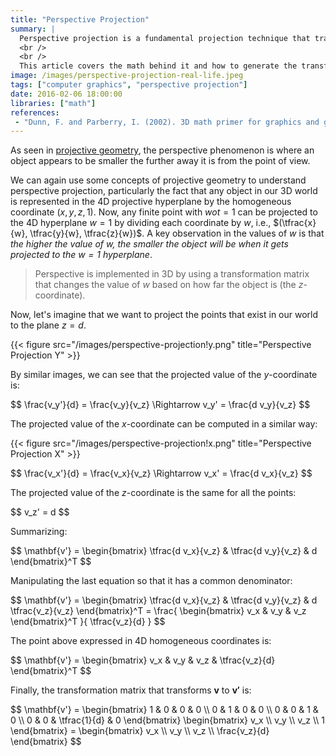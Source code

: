```yaml
---
title: "Perspective Projection"
summary: |
  Perspective projection is a fundamental projection technique that transforms objects in a higher dimension to a lower dimension. This transformation is usually used for objects in a 3D world to be rendered into a screen (a 2D surface). In the transformation, these objects give the realistic impression of depth.
  <br />
  <br />
  This article covers the math behind it and how to generate the transformation matrix to achieve the transformation.
image: /images/perspective-projection-real-life.jpeg
tags: ["computer graphics", "perspective projection"]
date: 2016-02-06 18:00:00
libraries: ["math"]
references:
 - "Dunn, F. and Parberry, I. (2002). 3D math primer for graphics and game development. Plano, Tex.: Wordware Pub."
---
```


As seen in [projective geometry](notes/mathematics/geometry/projective-space/), the perspective phenomenon is where an object appears to be smaller the further away it is from the point of view.

We can again use some concepts of projective geometry to understand perspective projection, particularly the fact that any object in our 3D world is represented in the 4D projective hyperplane by the homogeneous coordinate $(x, y, z, 1)$. Now, any finite point with $w
ot = 1$ can be projected to the 4D hyperplane $w = 1$ by dividing each coordinate by $w$, i.e., $(\tfrac{x}{w}, \tfrac{y}{w}, \tfrac{z}{w})$. A key observation in the values of $w$ is that *the higher the value of $w$, the smaller the object will be when it gets projected to the $w=1$ hyperplane*.

> Perspective is implemented in 3D by using a transformation matrix that changes the value of $w$ based on how far the object is (the $z$-coordinate).

Now, let's imagine that we want to project the points that exist in our world to the plane $z = d$.

{{< figure src="/images/perspective-projection!y.png" title="Perspective Projection Y" >}}

By similar images, we can see that the projected value of the $y$-coordinate is:

<div>$$
\frac{v_y'}{d} = \frac{v_y}{v_z} \Rightarrow v_y' = \frac{d v_y}{v_z}
$$</div>

The projected value of the $x$-coordinate can be computed in a similar way:

{{< figure src="/images/perspective-projection!x.png" title="Perspective Projection X" >}}

<div>$$
\frac{v_x'}{d} = \frac{v_x}{v_z} \Rightarrow v_x' = \frac{d v_x}{v_z}
$$</div>

The projected value of the $z$-coordinate is the same for all the points:

<div>$$
v_z' = d
$$</div>

Summarizing:

<div>$$
\mathbf{v'} = \begin{bmatrix} \tfrac{d v_x}{v_z} & \tfrac{d v_y}{v_z} & d \end{bmatrix}^T
$$</div>

Manipulating the last equation so that it has a common denominator:

<div>$$
\mathbf{v'} = \begin{bmatrix} \tfrac{d v_x}{v_z} & \tfrac{d v_y}{v_z} & d \tfrac{v_z}{v_z} \end{bmatrix}^T = \frac{  \begin{bmatrix} v_x & v_y & v_z \end{bmatrix}^T }{ \tfrac{v_z}{d} }
$$</div>

The point above expressed in 4D homogeneous coordinates is:

<div>$$
\mathbf{v'} = \begin{bmatrix} v_x & v_y & v_z & \tfrac{v_z}{d}  \end{bmatrix}^T
$$</div>

Finally, the transformation matrix that transforms $\mathbf{v}$ to $\mathbf{v'}$ is:

<div>$$
\mathbf{v'} = \begin{bmatrix}
1 & 0 & 0 & 0 \\
0 & 1 & 0 & 0 \\
0 & 0 & 1 & 0 \\
0 & 0 & \tfrac{1}{d} & 0
\end{bmatrix} \begin{bmatrix} v_x \\ v_y \\ v_z \\ 1 \end{bmatrix} = \begin{bmatrix} v_x \\ v_y \\ v_z \\ \frac{v_z}{d} \end{bmatrix}
$$</div>
